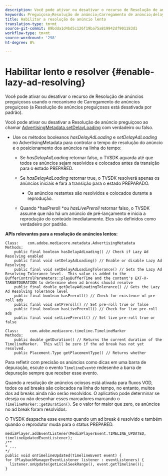 ```yaml
---
description: Você pode ativar ou desativar o recurso de Resolução de anúncios preguiçosos usando o mecanismo de Carregamento de anúncios preguiçoso (a Resolução de anúncios preguiçosos está desativada por padrão).
keywords: Preguiçoso;Resolução de anúncio;Carregamento de anúncio;delayLoading
title: Habilitar a resolução de anúncio lento
translation-type: tm+mt
source-git-commit: 89bdda1d4bd5c126f19ba75a819942df901183d1
workflow-type: tm+mt
source-wordcount: '298'
ht-degree: 0%

---
```



# Habilitar lento e resolver {#enable-lazy-ad-resolving}

Você pode ativar ou desativar o recurso de Resolução de anúncios preguiçosos usando o mecanismo de Carregamento de anúncios preguiçoso (a Resolução de anúncios preguiçosos está desativada por padrão).

Você pode ativar ou desativar a Resolução de anúncio preguiçoso ao chamar [AdvertisingMetadata.setDelayLoading](https://help.adobe.com/en_US/primetime/api/psdk/javadoc_2.4/com/adobe/mediacore/metadata/AdvertisingMetadata.html#setDelayAdLoading-boolean-) com verdadeiro ou falso.

* Use os métodos booleanos *hasDelayAdLoading* e *setDelayAdLoading* no AdvertisingMetadata para controlar o tempo de resolução do anúncio e o posicionamento dos anúncios na linha do tempo:

   * Se *hasDelayAdLoading* retornar falso, o TVSDK aguarda até que todos os anúncios sejam resolvidos e colocados antes da transição para o estado PREPARED.
   * Se *hasDelayAdLoading* retornar true, o TVSDK resolverá apenas os anúncios iniciais e fará a transição para o estado PREPARADO.

      * Os anúncios restantes são resolvidos e colocados durante a reprodução.
   * Quando *hasPreroll *ou *hasLivePreroll* retornar falso, o TVSDK assume que não há um anúncio de pré-lançamento e inicia a reprodução do conteúdo imediatamente. Eles são definidos como verdadeiro por padrão.


**APIs relevantes para a resolução de anúncios lentos:**

```
Class:    com.adobe.mediacore.metadata.AdvertisingMetadata 
Methods: 
    public final boolean hasDelayAdLoading() // Check if Lazy Ad Resolving enabled 
    public final void setDelayAdLoading() // Enable or disable Lazy Ad Resolving 
    public final void setDelayAdLoadingTolerance() // Sets the Lazy Ad Resolving Tolerance level.  This value is added to the BufferControlParameters::playBufferTime and the content's EXT-X-TARGETDURATION to determine when ad breaks should resolve 
    public final double getDelayAdLoadingTolerance() // Gets the Lazy Ad Resolving Tolerance level 
    public final boolean hasPreroll() // Check for existence of pre-roll ads 
    public final void setPreroll() // Set pre-roll true or false 
    public final boolean hasLivePreroll() // Check for live pre-roll ads 
    public final void setLivePreroll() // Set live pre-roll true or false

Class:     com.adobe.mediacore.timeline.TimelineMarker 
Methods: 
    public double getDuration() // Returns the current duration of the TimelineMarker.  This will be zero if the ad break has not yet resolved. 
    public Placement.Type getPlacementType() // Returns whether
```

Para refletir com precisão os anúncios como dicas em uma barra de depuração, escute o evento `TimelineEvent`e redesenhe a barra de depuração sempre que receber esse evento.

Quando a resolução de anúncios ociosos está ativada para fluxos VOD, todos os ad breaks são colocados na linha do tempo, no entanto, muitos dos ad breaks ainda não serão resolvidos. O aplicativo pode determinar se deseja ou não desenhar esses marcadores marcando o `TimelineMarker::getDuration()`. Se o valor for maior que zero, os anúncios no ad break foram resolvidos.

O TVSDK despacha esse evento quando um ad break é resolvido e também quando o reprodutor muda para o status PREPARED.

```
mediaPlayer.addEventListener(MediaPlayerEvent.TIMELINE_UPDATED, timelineUpdatedEventListener); 
/** 
* ... 
*/ 
public void onTimelineUpdated(TimelineEvent event) { 
for (PlaybackManagerEventListener listener : eventListeners) { 
  listener.onUpdate(getLocalSeekRange(), event.getTimeline()); 
}
```
